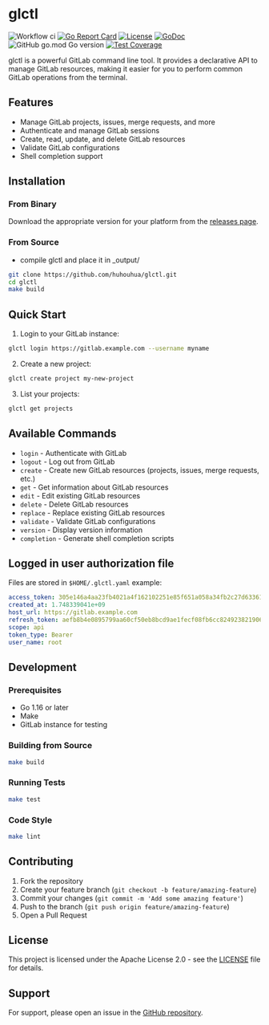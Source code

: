 # glctl

![Workflow ci](https://github.com/huhouhua/glctl/actions/workflows/glctl.yml/badge.svg)
[![Go Report Card](https://goreportcard.com/badge/github.com/huhouhua/glctl)](https://goreportcard.com/report/github.com/huhouhua/glctl)
[![License](https://img.shields.io/badge/License-Apache%202.0-blue.svg)](LICENSE)
[![GoDoc](https://godoc.org/github.com/huhouhua/glctl?status.svg)](https://godoc.org/github.com/huhouhua/glctl)
![GitHub go.mod Go version](https://img.shields.io/github/go-mod/go-version/huhouhua/glctl?logo=go)
[![Test Coverage](https://codecov.io/gh/huhouhua/glctl/branch/main/graph/badge.svg)](https://codecov.io/gh/huhouhua/glctl)

glctl is a powerful GitLab command line tool. It provides a declarative API to manage GitLab resources, making it easier for you to perform common GitLab operations from the terminal.

## Features
- Manage GitLab projects, issues, merge requests, and more
- Authenticate and manage GitLab sessions
- Create, read, update, and delete GitLab resources
- Validate GitLab configurations
- Shell completion support

## Installation

### From Binary

Download the appropriate version for your platform from the [releases page](https://github.com/huhouhua/glctl/releases).

### From Source
 - compile glctl and place it in _output/
```bash
git clone https://github.com/huhouhua/glctl.git
cd glctl
make build
```

## Quick Start

1. Login to your GitLab instance:
```bash
glctl login https://gitlab.example.com --username myname
```

2. Create a new project:
```bash
glctl create project my-new-project
```

3. List your projects:
```bash
glctl get projects
```

## Available Commands

- `login` - Authenticate with GitLab
- `logout` - Log out from GitLab
- `create` - Create new GitLab resources (projects, issues, merge requests, etc.)
- `get` - Get information about GitLab resources
- `edit` - Edit existing GitLab resources
- `delete` - Delete GitLab resources
- `replace` - Replace existing GitLab resources
- `validate` - Validate GitLab configurations
- `version` - Display version information
- `completion` - Generate shell completion scripts

## Logged in user authorization file
Files are stored in `$HOME/.glctl.yaml` example:
```yaml
access_token: 305e146a4aa23fb4021a4f162102251e85f651a058a34fb2c27d633617cf8877
created_at: 1.748339041e+09
host_url: https://gitlab.example.com
refresh_token: aefb8b4e0895799aa60cf50eb8bcd9ae1fecf08fb6cc8249238219067e5aa926
scope: api
token_type: Bearer
user_name: root
```

## Development

### Prerequisites
- Go 1.16 or later
- Make
- GitLab instance for testing

### Building from Source
```bash
make build
```

### Running Tests
```bash
make test
```

### Code Style
```bash
make lint
```

## Contributing

1. Fork the repository
2. Create your feature branch (`git checkout -b feature/amazing-feature`)
3. Commit your changes (`git commit -m 'Add some amazing feature'`)
4. Push to the branch (`git push origin feature/amazing-feature`)
5. Open a Pull Request

## License

This project is licensed under the Apache License 2.0 - see the [LICENSE](LICENSE) file for details.

## Support

For support, please open an issue in the [GitHub repository](https://github.com/huhouhua/glctl/issues).
